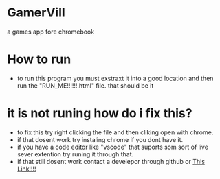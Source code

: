 # GamerVill
 a games app fore chromebook

# How to run

- to run this program you must exstraxt it into a good location and then run the "RUN_ME!!!!!!.html" file. that should be it

# it is not runing how do i fix this?

- to fix this try right clicking the file and then cliking open with chrome.
- if that dosent work try instaling chrome if you dont have it.
- if you have a code editor like "vscode" that suports som sort of live sever extention try runing it through that. 
- if that still dosent work contact a develepor through github or [This Link!!!!]()